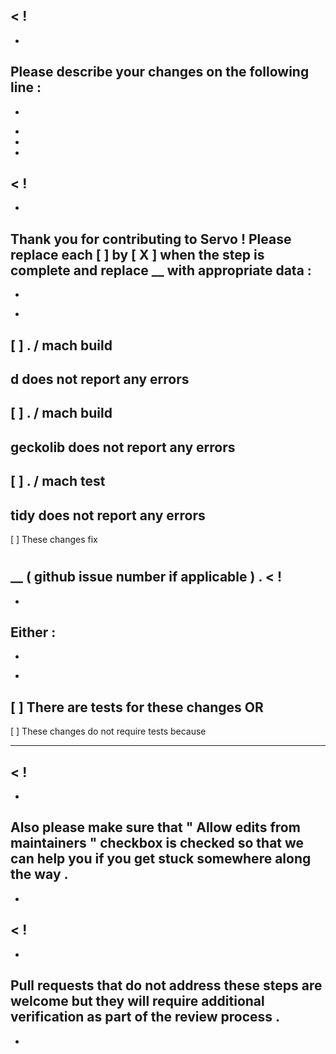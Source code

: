 <
!
-
-
Please
describe
your
changes
on
the
following
line
:
-
-
>
-
-
-
<
!
-
-
Thank
you
for
contributing
to
Servo
!
Please
replace
each
[
]
by
[
X
]
when
the
step
is
complete
and
replace
__
with
appropriate
data
:
-
-
>
-
[
]
.
/
mach
build
-
d
does
not
report
any
errors
-
[
]
.
/
mach
build
-
geckolib
does
not
report
any
errors
-
[
]
.
/
mach
test
-
tidy
does
not
report
any
errors
-
[
]
These
changes
fix
#
__
(
github
issue
number
if
applicable
)
.
<
!
-
-
Either
:
-
-
>
-
[
]
There
are
tests
for
these
changes
OR
-
[
]
These
changes
do
not
require
tests
because
_____
<
!
-
-
Also
please
make
sure
that
"
Allow
edits
from
maintainers
"
checkbox
is
checked
so
that
we
can
help
you
if
you
get
stuck
somewhere
along
the
way
.
-
-
>
<
!
-
-
Pull
requests
that
do
not
address
these
steps
are
welcome
but
they
will
require
additional
verification
as
part
of
the
review
process
.
-
-
>
